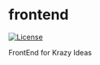 # frontend
[![License](http://img.shields.io/:license-apache-blue.svg?style=flat-square)](http://www.apache.org/licenses/LICENSE-2.0.html)

FrontEnd for Krazy Ideas
